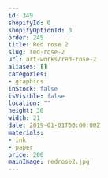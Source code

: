```yaml
---
id: 349
shopifyId: 0
shopifyOptionId: 0
order: 245
title: Red rose 2
slug: red-rose-2
url: art-works/red-rose-2
aliases: []
categories:
- graphics
inStock: false
isVisible: false
location: ""
height: 30
width: 21
date: 2019-01-01T00:00:00Z
materials:
- ink
- paper
price: 200
mainImage: redrose2.jpg
---
```

